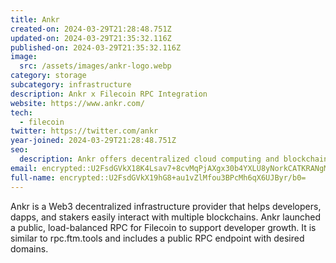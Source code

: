 ```yaml
---
title: Ankr
created-on: 2024-03-29T21:28:48.751Z
updated-on: 2024-03-29T21:35:32.116Z
published-on: 2024-03-29T21:35:32.116Z
image:
  src: /assets/images/ankr-logo.webp
category: storage
subcategory: infrastructure
description: Ankr x Filecoin RPC Integration
website: https://www.ankr.com/
tech:
  - filecoin
twitter: https://twitter.com/ankr
year-joined: 2024-03-29T21:28:48.751Z
seo:
  description: Ankr offers decentralized cloud computing and blockchain infrastructure.
email: encrypted::U2FsdGVkX18K4Lsav7+8cvMqPjAXgx30b4YXLU8yNorkCATKRANgM/omt99+Ic4A
full-name: encrypted::U2FsdGVkX19hG8+au1vZlMfou3BPcMh6qX6UJByr/b0=
---
```


Ankr is a Web3 decentralized infrastructure provider that helps developers, dapps, and stakers easily interact with multiple blockchains. Ankr launched a public, load-balanced RPC for Filecoin to support developer growth. It is similar to rpc.ftm.tools and includes a public RPC endpoint with desired domains.
